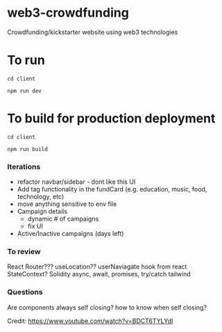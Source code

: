 # web3-crowdfunding
Crowdfunding/kickstarter website using web3 technologies 

# To run 
````cd client````

```npm run dev```


# To build for production deployment
````cd client````

```npm run build```

### Iterations
- refactor navbar/sidebar - dont like this UI 
- Add tag functionality in the fundCard (e.g. education, music, food, technology, etc)
- move anything sensitive to env file 
- Campaign details 
  - dynamic # of campaigns 
  - fix UI
- Active/Inactive campaigns (days left)


### To review
React Router??? useLocation??
userNaviagate hook from react
StateContext?
Solidity 
async, await, promises, try/catch
tailwind


### Questions 
Are components always self closing? how to know when self closing?


Credit: https://www.youtube.com/watch?v=BDCT6TYLYdI